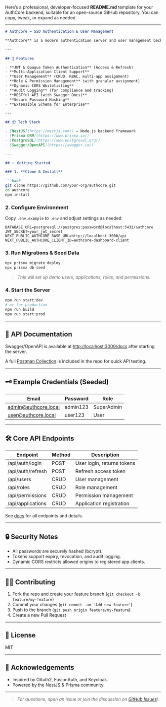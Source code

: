 Here’s a professional, developer-focused **README.md** template for your AuthCore backend, suitable for an open-source GitHub repository. You can copy, tweak, or expand as needed.

---

````markdown
# AuthCore – SSO Authentication & User Management

**AuthCore** is a modern authentication server and user management backend built with [NestJS](https://nestjs.com/), [Prisma](https://www.prisma.io/), and PostgreSQL. It provides robust SSO (Single Sign-On), multi-application support, role-based access control (RBAC), permission management, and auditing for modern SaaS, internal tools, or enterprise environments.

---

## 🚀 Features

- **JWT & Opaque Token Authentication** (Access & Refresh)
- **Multi-Application Client Support**
- **User Management** (CRUD, RBAC, multi-app assignment)
- **Role & Permission Management** (with granular assignment)
- **Dynamic CORS Whitelisting**
- **Audit Logging** (for compliance and tracking)
- **RESTful API (with Swagger Docs)**
- **Secure Password Hashing**
- **Extensible Schema for Enterprise**

---

## 📦 Tech Stack

- [NestJS](https://nestjs.com/) – Node.js backend framework
- [Prisma ORM](https://www.prisma.io/)
- [PostgreSQL](https://www.postgresql.org/)
- [Swagger/OpenAPI](https://swagger.io/)

---

## ✨ Getting Started

### 1. **Clone & Install**

```bash
git clone https://github.com/your-org/authcore.git
cd authcore
npm install
````

### 2. **Configure Environment**

Copy `.env.example` to `.env` and adjust settings as needed:

```env
DATABASE_URL=postgresql://postgres:password@localhost:5432/authcore
JWT_SECRET=your_jwt_secret
NEXT_PUBLIC_AUTHCORE_BASE_URL=http://localhost:3000/api
NEXT_PUBLIC_AUTHCORE_CLIENT_ID=authcore-dashboard-client
```

### 3. **Run Migrations & Seed Data**

```bash
npx prisma migrate deploy
npx prisma db seed
```

> *This will set up demo users, applications, roles, and permissions.*

### 4. **Start the Server**

```bash
npm run start:dev
# or for production
npm run build
npm run start:prod
```

---

## 📝 API Documentation

Swagger/OpenAPI is available at [http://localhost:3000/docs](http://localhost:3000/docs) after starting the server.

A full [Postman Collection](postman_collection.json) is included in the repo for quick API testing.

---

## 🗝️ Example Credentials (Seeded)

| Email                                               | Password | Role       |
| --------------------------------------------------- | -------- | ---------- |
| [admin@authcore.local](mailto:admin@authcore.local) | admin123 | SuperAdmin |
| [user@authcore.local](mailto:user@authcore.local)   | user123  | User       |

---

## 🛠️ Core API Endpoints

| Endpoint          | Method | Description                |
| ----------------- | ------ | -------------------------- |
| /api/auth/login   | POST   | User login, returns tokens |
| /api/auth/refresh | POST   | Refresh access token       |
| /api/users        | CRUD   | User management            |
| /api/roles        | CRUD   | Role management            |
| /api/permissions  | CRUD   | Permission management      |
| /api/applications | CRUD   | Application registration   |

See [docs](http://localhost:3000/docs) for all endpoints and details.

---

## 🔒 Security Notes

* All passwords are securely hashed (bcrypt).
* Tokens support expiry, revocation, and audit logging.
* Dynamic CORS restricts allowed origins to registered app clients.

---

## 🧑‍💻 Contributing

1. Fork the repo and create your feature branch (`git checkout -b feature/my-feature`)
2. Commit your changes (`git commit -am 'Add new feature'`)
3. Push to the branch (`git push origin feature/my-feature`)
4. Create a new Pull Request

---

## 📄 License

MIT

---

## 🙏 Acknowledgements

* Inspired by OAuth2, FusionAuth, and Keycloak.
* Powered by the NestJS & Prisma community.

---

> *For questions, open an issue or join the discussion on [GitHub Issues](https://github.com/your-org/authcore/issues)!*
